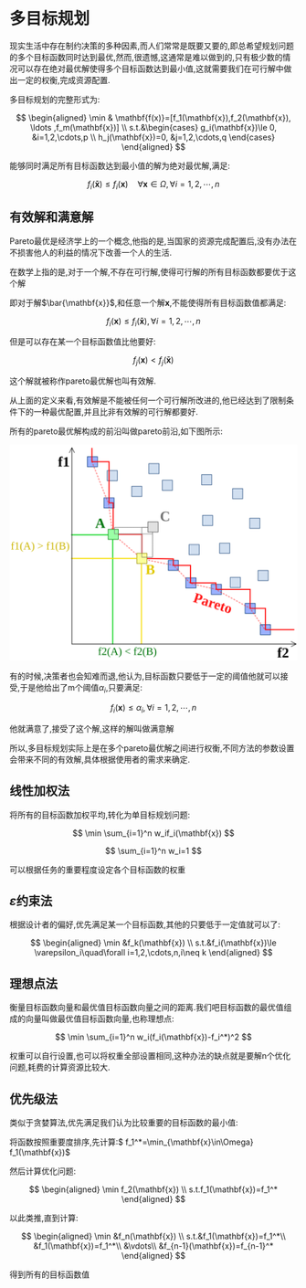# 多目标规划

现实生活中存在制约决策的多种因素,而人们常常是既要又要的,即总希望规划问题的多个目标函数同时达到最优,然而,很遗憾,这通常是难以做到的,只有极少数的情况可以存在绝对最优解使得多个目标函数达到最小值,这就需要我们在可行解中做出一定的权衡,完成资源配置.

多目标规划的完整形式为:

$$
\begin{aligned}
\min & \mathbf{f(x)}=[f_1(\mathbf{x}),f_2(\mathbf{x}), \ldots ,f_m(\mathbf{x})] \\
s.t.&\begin{cases} g_i(\mathbf{x})\le 0, &i=1,2,\cdots,p  \\ h_j(\mathbf{x})=0, &j=1,2,\cdots,q  \end{cases}
\end{aligned}
$$

能够同时满足所有目标函数达到最小值的解为绝对最优解,满足:

$$
f_i(\mathbf{\bar{x}})\le f_i(\mathbf{x})\quad \forall \mathbf{x} \in \Omega,\forall i=1,2,\cdots,n
$$

## 有效解和满意解

Pareto最优是经济学上的一个概念,他指的是,当国家的资源完成配置后,没有办法在不损害他人的利益的情况下改善一个人的生活.

在数学上指的是,对于一个解,不存在可行解,使得可行解的所有目标函数都要优于这个解

即对于解$\bar{\mathbf{x}}$,和任意一个解$\mathbf{x}$,不能使得所有目标函数值都满足:

$$
f_i(\mathbf{x})\le f_i(\mathbf{\bar{x}}),\forall i=1,2,\cdots,n
$$

但是可以存在某一个目标函数值比他要好:

$$
f_j(\mathbf{x})< f_j(\mathbf{\bar{x}})
$$

这个解就被称作pareto最优解也叫有效解.

从上面的定义来看,有效解是不能被任何一个可行解所改进的,他已经达到了限制条件下的一种最优配置,并且比非有效解的可行解都要好.

所有的pareto最优解构成的前沿叫做pareto前沿,如下图所示:

![alt text](image.png)

有的时候,决策者也会知难而退,他认为,目标函数只要低于一定的阈值他就可以接受,于是他给出了m个阈值$\alpha_i$,只要满足:

$$
f_i(\mathbf{x})\le\alpha_i,\forall i=1,2,\cdots,n 
$$

他就满意了,接受了这个解,这样的解叫做满意解

所以,多目标规划实际上是在多个pareto最优解之间进行权衡,不同方法的参数设置会带来不同的有效解,具体根据使用者的需求来确定.

## 线性加权法

将所有的目标函数加权平均,转化为单目标规划问题:

$$
\min \sum_{i=1}^n w_if_i(\mathbf{x})
$$

$$
\sum_{i=1}^n w_i=1
$$

可以根据任务的重要程度设定各个目标函数的权重

## $\varepsilon$约束法

根据设计者的偏好,优先满足某一个目标函数,其他的只要低于一定值就可以了:

$$
\begin{aligned}
\min &f_k(\mathbf{x}) \\
s.t.&f_i(\mathbf{x})\le \varepsilon_i\quad\forall i=1,2,\cdots,n,i\neq k 
\end{aligned}
$$

## 理想点法

衡量目标函数向量和最优值目标函数向量之间的距离.我们吧目标函数的最优值组成的向量叫做最优值目标函数向量,也称理想点:

$$
\min \sum_{i=1}^n w_i(f_i(\mathbf{x})-f_i^*)^2
$$

权重可以自行设置,也可以将权重全部设置相同,这种办法的缺点就是要解n个优化问题,耗费的计算资源比较大.

## 优先级法

类似于贪婪算法,优先满足我们认为比较重要的目标函数的最小值:

将函数按照重要度排序,先计算:$ f_1^*=\min_{\mathbf{x}\in\Omega} f_1(\mathbf{x})$

然后计算优化问题:

$$
\begin{aligned}
\min f_2(\mathbf{x}) \\
s.t.f_1(\mathbf{x})=f_1^*
\end{aligned}
$$

以此类推,直到计算:

$$
\begin{aligned}
\min &f_n(\mathbf{x}) \\
s.t.&f_1(\mathbf{x})=f_1^*\\
&f_1(\mathbf{x})=f_1^*\\
&\vdots\\
&f_{n-1}(\mathbf{x})=f_{n-1}^*
\end{aligned}
$$

得到所有的目标函数值




